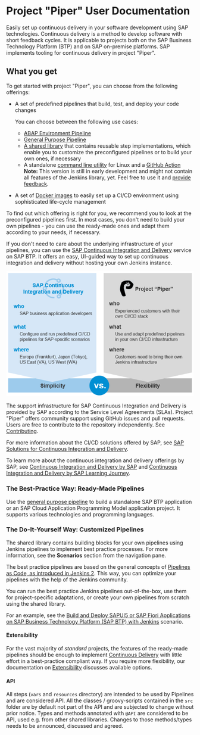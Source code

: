 # Project "Piper" User Documentation

Easily set up continuous delivery in your software development using SAP technologies.
Continuous delivery is a method to develop software with short feedback cycles. It is applicable to projects both on the SAP Business Technology Platform (BTP) and on SAP on-premise platforms.
SAP implements tooling for continuous delivery in project "Piper".

## What you get

To get started with project "Piper", you can choose from the following offerings:

* A set of predefined pipelines that build, test, and deploy your code changes

  You can choose between the following use cases:
  
  * [ABAP Environment Pipeline](pipelines/abapEnvironment/introduction/)
  * [General Purpose Pipeline](stages/introduction/)
  * [A shared library][piper-library] that contains reusable step implementations, which enable you to customize the  preconfigured pipelines or to build your own ones, if necessary
  * A standalone [command line utility](cli) for Linux and a [GitHub Action](https://github.com/SAP/project-piper-action)
  **Note:** This version is still in early development and might not contain all features of the Jenkins library, yet. Feel free to use it and [provide feedback](https://github.com/SAP/jenkins-library/issues).

* A set of [Docker images][devops-docker-images] to easily set up a CI/CD environment using sophisticated life-cycle management

To find out which offering is right for you, we recommend you to look at the preconfigured pipelines first. In most cases,  you don't need to build your own pipelines - you can use the ready-made ones and adapt them according to your needs, if necessary.

If you don't need to care about the underlying infrastructure of your pipelines, you can use the [SAP Continuous Integration and Delivery](https://help.sap.com/docs/CONTINUOUS_DELIVERY) service on SAP BTP. It offers an easy, UI-guided way to set up continuous integration and delivery without hosting your own Jenkins instance.

 ![SAP CI/CD vs Project "Piper"](images/CICD_Piper.png "Solution Comparison")

The support infrastructure for SAP Continuous Integration and Delivery is provided by SAP according to the Service Level Agreements (SLAs). Project "Piper" offers community support using GitHub issues and pull requests. Users are free to contribute to the repository independently. See [Contributing](https://github.com/SAP/jenkins-library/blob/master/.github/CONTRIBUTING.md).

For more information about the CI/CD solutions offered by SAP, see [SAP Solutions for Continuous Integration and Delivery](https://help.sap.com/docs/CICD_OVERVIEW/8cacec64ed854b2a88e9a0973e0f97a2/e9fa320181124fa9808d4446a1bf69dd.html).

To learn more about the continuous integration and delivery offerings by SAP, see [Continuous Integration and Delivery by SAP](https://help.sap.com/docs/CICD_OVERVIEW) and [Continuous Integration and Delivery by SAP Learning Journey](https://help.sap.com/learning-journeys/b76f0b2e5d534c449c1f3b0fa84ab697).

### The Best-Practice Way: Ready-Made Pipelines

Use the [general purpose pipeline](stages/introduction/) to build a standalone SAP BTP application or an SAP Cloud Application Programming Model application project. It supports various technologies and programming languages.

### The Do-It-Yourself Way: Customized Pipelines

The shared library contains building blocks for your own pipelines using Jenkins pipelines to implement best practice processes. For more information, see the **Scenarios** section from the navigation pane.

The best practice pipelines are based on the general concepts of [Pipelines as Code, as introduced in Jenkins 2][jenkins-doc-pipelines].
This way, you can optimize your pipelines with the help of the Jenkins community.

You can run the best practice Jenkins pipelines out-of-the-box, use them for project-specific adaptations, or create your own pipelines from scratch using the shared library.

For an example, see the [Build and Deploy SAPUI5 or SAP Fiori Applications on SAP Business Technology Platform (SAP BTP) with Jenkins][piper-library-scenario] scenario.

#### Extensibility

For the vast majority of _standard_ projects, the features of the ready-made pipelines should be enough to implement [Continuous Delivery](https://martinfowler.com/bliki/ContinuousDelivery.html) with little effort in a best-practice compliant way.
If you require more flexibility, our documentation on [Extensibility][piper-doc-extensibility] discusses available options.

#### API

All steps (`vars` and `resources` directory) are intended to be used by Pipelines and are considered API.
All the classes / groovy-scripts contained in the `src` folder are by default not part of
the API and are subjected to change without prior notice. Types and methods annotated with
`@API` are considered to be API, used e.g. from other shared libraries. Changes to those
methods/types needs to be announced, discussed and agreed.

[github]: https://github.com
[piper-library]: https://github.com/SAP/jenkins-library
[cloud-sdk-pipeline]: pipelines/cloud-sdk/introduction/
[devops-docker-images]: https://github.com/SAP/devops-docker-images
[devops-docker-images-issues]:       https://github.com/SAP/devops-docker-images/issues
[devops-docker-images-cxs-guide]:     https://github.com/SAP/devops-docker-images/blob/master/docs/operations/cx-server-operations-guide.md
[piper-library-scenario]: scenarios/ui5-sap-cp/Readme/
[piper-doc-extensibility]: extensibility
[piper-library-pages-plugins]: requiredPlugins
[piper-library-issues]: https://github.com/SAP/jenkins-library/issues
[piper-library-license]: ./LICENSE
[piper-library-contribution]: .github/CONTRIBUTING.md
[jenkins-doc-pipelines]: https://jenkins.io/solutions/pipeline
[jenkins-doc-libraries]: https://jenkins.io/doc/book/pipeline/shared-libraries
[jenkins-doc-steps]: https://jenkins.io/doc/pipeline/steps
[jenkins-plugin-sharedlibs]: https://wiki.jenkins-ci.org/display/JENKINS/Pipeline+Shared+Groovy+Libraries+Plugin
[google-group]: https://groups.google.com/forum/#!forum/project-piper
